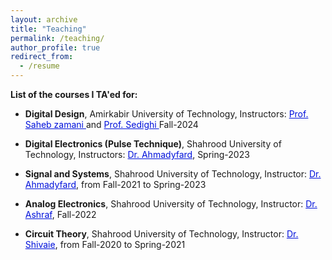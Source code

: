 ```yaml
---
layout: archive
title: "Teaching"
permalink: /teaching/
author_profile: true
redirect_from:
  - /resume
---
```


**List of the courses I TA'ed for:**
* **Digital Design**, Amirkabir University of Technology, Instructors: <a href="https://scholar.google.com/citations?user=qMmvqUwAAAAJ&hl=en" style="color: #0011DB; text-decoration: underline;"> Prof. Saheb zamani </a> and <a href="https://scholar.google.com/citations?user=2RN0Y2YAAAAJ&hl=en" style="color: #0011DB; text-decoration: underline;"> Prof. Sedighi </a> Fall-2024
* **Digital Electronics (Pulse Technique)**, Shahrood University of Technology, Instructors: <a href="https://shahroodut.ac.ir/en/as/?id=S036" style="color: #0011DB; text-decoration: underline;"> Dr. Ahmadyfard</a>, Spring-2023

* **Signal and Systems**, Shahrood University of Technology, Instructor: <a href="https://shahroodut.ac.ir/en/as/?id=S036" style="color: #0011DB; text-decoration: underline;"> Dr. Ahmadyfard</a>, from Fall-2021 to Spring-2023
  
* **Analog Electronics**, Shahrood University of Technology, Instructor: <a href="https://shahroodut.ac.ir/en/as/?id=S817" style="color: #0011DB; text-decoration: underline;"> Dr. Ashraf</a>, Fall-2022
  
* **Circuit Theory**, Shahrood University of Technology, Instructor: <a href="https://shahroodut.ac.ir/en/as/?id=S865" style="color: #0011DB; text-decoration: underline;"> Dr. Shivaie</a>, from Fall-2020 to Spring-2021


